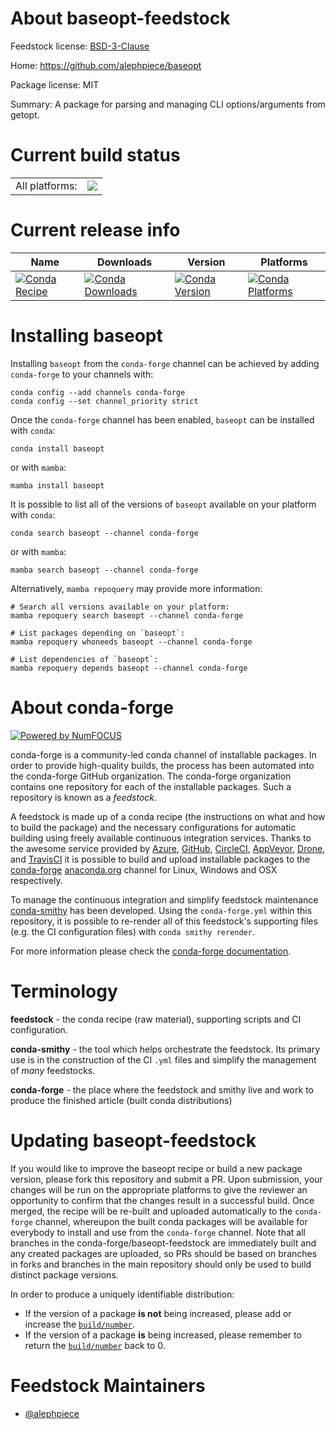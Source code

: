 About baseopt-feedstock
=======================

Feedstock license: [BSD-3-Clause](https://github.com/conda-forge/baseopt-feedstock/blob/main/LICENSE.txt)

Home: https://github.com/alephpiece/baseopt

Package license: MIT

Summary: A package for parsing and managing CLI options/arguments from getopt.

Current build status
====================


<table><tr><td>All platforms:</td>
    <td>
      <a href="https://dev.azure.com/conda-forge/feedstock-builds/_build/latest?definitionId=22023&branchName=main">
        <img src="https://dev.azure.com/conda-forge/feedstock-builds/_apis/build/status/baseopt-feedstock?branchName=main">
      </a>
    </td>
  </tr>
</table>

Current release info
====================

| Name | Downloads | Version | Platforms |
| --- | --- | --- | --- |
| [![Conda Recipe](https://img.shields.io/badge/recipe-baseopt-green.svg)](https://anaconda.org/conda-forge/baseopt) | [![Conda Downloads](https://img.shields.io/conda/dn/conda-forge/baseopt.svg)](https://anaconda.org/conda-forge/baseopt) | [![Conda Version](https://img.shields.io/conda/vn/conda-forge/baseopt.svg)](https://anaconda.org/conda-forge/baseopt) | [![Conda Platforms](https://img.shields.io/conda/pn/conda-forge/baseopt.svg)](https://anaconda.org/conda-forge/baseopt) |

Installing baseopt
==================

Installing `baseopt` from the `conda-forge` channel can be achieved by adding `conda-forge` to your channels with:

```
conda config --add channels conda-forge
conda config --set channel_priority strict
```

Once the `conda-forge` channel has been enabled, `baseopt` can be installed with `conda`:

```
conda install baseopt
```

or with `mamba`:

```
mamba install baseopt
```

It is possible to list all of the versions of `baseopt` available on your platform with `conda`:

```
conda search baseopt --channel conda-forge
```

or with `mamba`:

```
mamba search baseopt --channel conda-forge
```

Alternatively, `mamba repoquery` may provide more information:

```
# Search all versions available on your platform:
mamba repoquery search baseopt --channel conda-forge

# List packages depending on `baseopt`:
mamba repoquery whoneeds baseopt --channel conda-forge

# List dependencies of `baseopt`:
mamba repoquery depends baseopt --channel conda-forge
```


About conda-forge
=================

[![Powered by
NumFOCUS](https://img.shields.io/badge/powered%20by-NumFOCUS-orange.svg?style=flat&colorA=E1523D&colorB=007D8A)](https://numfocus.org)

conda-forge is a community-led conda channel of installable packages.
In order to provide high-quality builds, the process has been automated into the
conda-forge GitHub organization. The conda-forge organization contains one repository
for each of the installable packages. Such a repository is known as a *feedstock*.

A feedstock is made up of a conda recipe (the instructions on what and how to build
the package) and the necessary configurations for automatic building using freely
available continuous integration services. Thanks to the awesome service provided by
[Azure](https://azure.microsoft.com/en-us/services/devops/), [GitHub](https://github.com/),
[CircleCI](https://circleci.com/), [AppVeyor](https://www.appveyor.com/),
[Drone](https://cloud.drone.io/welcome), and [TravisCI](https://travis-ci.com/)
it is possible to build and upload installable packages to the
[conda-forge](https://anaconda.org/conda-forge) [anaconda.org](https://anaconda.org/)
channel for Linux, Windows and OSX respectively.

To manage the continuous integration and simplify feedstock maintenance
[conda-smithy](https://github.com/conda-forge/conda-smithy) has been developed.
Using the ``conda-forge.yml`` within this repository, it is possible to re-render all of
this feedstock's supporting files (e.g. the CI configuration files) with ``conda smithy rerender``.

For more information please check the [conda-forge documentation](https://conda-forge.org/docs/).

Terminology
===========

**feedstock** - the conda recipe (raw material), supporting scripts and CI configuration.

**conda-smithy** - the tool which helps orchestrate the feedstock.
                   Its primary use is in the construction of the CI ``.yml`` files
                   and simplify the management of *many* feedstocks.

**conda-forge** - the place where the feedstock and smithy live and work to
                  produce the finished article (built conda distributions)


Updating baseopt-feedstock
==========================

If you would like to improve the baseopt recipe or build a new
package version, please fork this repository and submit a PR. Upon submission,
your changes will be run on the appropriate platforms to give the reviewer an
opportunity to confirm that the changes result in a successful build. Once
merged, the recipe will be re-built and uploaded automatically to the
`conda-forge` channel, whereupon the built conda packages will be available for
everybody to install and use from the `conda-forge` channel.
Note that all branches in the conda-forge/baseopt-feedstock are
immediately built and any created packages are uploaded, so PRs should be based
on branches in forks and branches in the main repository should only be used to
build distinct package versions.

In order to produce a uniquely identifiable distribution:
 * If the version of a package **is not** being increased, please add or increase
   the [``build/number``](https://docs.conda.io/projects/conda-build/en/latest/resources/define-metadata.html#build-number-and-string).
 * If the version of a package **is** being increased, please remember to return
   the [``build/number``](https://docs.conda.io/projects/conda-build/en/latest/resources/define-metadata.html#build-number-and-string)
   back to 0.

Feedstock Maintainers
=====================

* [@alephpiece](https://github.com/alephpiece/)

